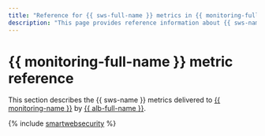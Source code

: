 ```yaml
---
title: "Reference for {{ sws-full-name }} metrics in {{ monitoring-full-name }}"
description: "This page provides reference information about {{ sws-name }} metrics delivered to {{ monitoring-full-name }}."
---
```


# {{ monitoring-full-name }} metric reference

This section describes the {{ sws-name }} metrics delivered to [{{ monitoring-name }}](../monitoring/) by [{{ alb-full-name }}](../application-load-balancer/).

{% include [smartwebsecurity](../_includes/monitoring/metrics-ref/smartwebsecurity.md) %}